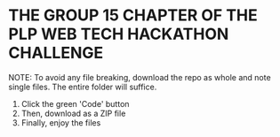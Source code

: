 # THE GROUP 15 CHAPTER OF THE PLP WEB TECH HACKATHON CHALLENGE

NOTE: To avoid any file breaking, download the repo as whole and note single files. The entire folder will suffice.
1. Click the green 'Code' button
2. Then, download as a ZIP file
3. Finally, enjoy the files

